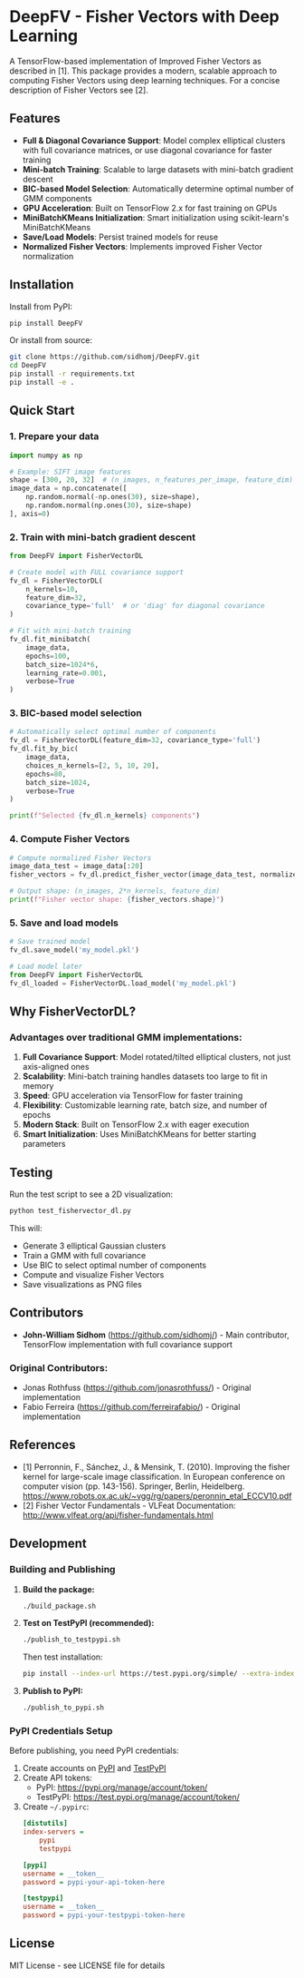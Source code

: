 
# DeepFV - Fisher Vectors with Deep Learning

A TensorFlow-based implementation of Improved Fisher Vectors as described in [1]. This package provides a modern, scalable approach to computing Fisher Vectors using deep learning techniques. For a concise description of Fisher Vectors see [2].

## Features

- **Full & Diagonal Covariance Support**: Model complex elliptical clusters with full covariance matrices, or use diagonal covariance for faster training
- **Mini-batch Training**: Scalable to large datasets with mini-batch gradient descent
- **BIC-based Model Selection**: Automatically determine optimal number of GMM components
- **GPU Acceleration**: Built on TensorFlow 2.x for fast training on GPUs
- **MiniBatchKMeans Initialization**: Smart initialization using scikit-learn's MiniBatchKMeans
- **Save/Load Models**: Persist trained models for reuse
- **Normalized Fisher Vectors**: Implements improved Fisher Vector normalization

## Installation

Install from PyPI:
```bash
pip install DeepFV
```

Or install from source:
```bash
git clone https://github.com/sidhomj/DeepFV.git
cd DeepFV
pip install -r requirements.txt
pip install -e .
```

## Quick Start

### 1. Prepare your data
```python
import numpy as np

# Example: SIFT image features
shape = [300, 20, 32]  # (n_images, n_features_per_image, feature_dim)
image_data = np.concatenate([
    np.random.normal(-np.ones(30), size=shape),
    np.random.normal(np.ones(30), size=shape)
], axis=0)
```

### 2. Train with mini-batch gradient descent
```python
from DeepFV import FisherVectorDL

# Create model with FULL covariance support
fv_dl = FisherVectorDL(
    n_kernels=10,
    feature_dim=32,
    covariance_type='full'  # or 'diag' for diagonal covariance
)

# Fit with mini-batch training
fv_dl.fit_minibatch(
    image_data,
    epochs=100,
    batch_size=1024*6,
    learning_rate=0.001,
    verbose=True
)
```

### 3. BIC-based model selection
```python
# Automatically select optimal number of components
fv_dl = FisherVectorDL(feature_dim=32, covariance_type='full')
fv_dl.fit_by_bic(
    image_data,
    choices_n_kernels=[2, 5, 10, 20],
    epochs=80,
    batch_size=1024,
    verbose=True
)

print(f"Selected {fv_dl.n_kernels} components")
```

### 4. Compute Fisher Vectors
```python
# Compute normalized Fisher Vectors
image_data_test = image_data[:20]
fisher_vectors = fv_dl.predict_fisher_vector(image_data_test, normalized=True)

# Output shape: (n_images, 2*n_kernels, feature_dim)
print(f"Fisher vector shape: {fisher_vectors.shape}")
```

### 5. Save and load models
```python
# Save trained model
fv_dl.save_model('my_model.pkl')

# Load model later
from DeepFV import FisherVectorDL
fv_dl_loaded = FisherVectorDL.load_model('my_model.pkl')
```

## Why FisherVectorDL?

### Advantages over traditional GMM implementations:

1. **Full Covariance Support**: Model rotated/tilted elliptical clusters, not just axis-aligned ones
2. **Scalability**: Mini-batch training handles datasets too large to fit in memory
3. **Speed**: GPU acceleration via TensorFlow for faster training
4. **Flexibility**: Customizable learning rate, batch size, and number of epochs
5. **Modern Stack**: Built on TensorFlow 2.x with eager execution
6. **Smart Initialization**: Uses MiniBatchKMeans for better starting parameters

## Testing

Run the test script to see a 2D visualization:
```bash
python test_fishervector_dl.py
```

This will:
- Generate 3 elliptical Gaussian clusters
- Train a GMM with full covariance
- Use BIC to select optimal number of components
- Compute and visualize Fisher Vectors
- Save visualizations as PNG files

## Contributors

* **John-William Sidhom** (https://github.com/sidhomj/) - Main contributor, TensorFlow implementation with full covariance support

### Original Contributors:
* Jonas Rothfuss (https://github.com/jonasrothfuss/) - Original implementation
* Fabio Ferreira (https://github.com/ferreirafabio/) - Original implementation

## References

- [1] Perronnin, F., Sánchez, J., & Mensink, T. (2010). Improving the fisher kernel for large-scale image classification. In European conference on computer vision (pp. 143-156). Springer, Berlin, Heidelberg. https://www.robots.ox.ac.uk/~vgg/rg/papers/peronnin_etal_ECCV10.pdf
- [2] Fisher Vector Fundamentals - VLFeat Documentation: http://www.vlfeat.org/api/fisher-fundamentals.html

## Development

### Building and Publishing

1. **Build the package:**
   ```bash
   ./build_package.sh
   ```

2. **Test on TestPyPI (recommended):**
   ```bash
   ./publish_to_testpypi.sh
   ```

   Then test installation:
   ```bash
   pip install --index-url https://test.pypi.org/simple/ --extra-index-url https://pypi.org/simple DeepFV
   ```

3. **Publish to PyPI:**
   ```bash
   ./publish_to_pypi.sh
   ```

### PyPI Credentials Setup

Before publishing, you need PyPI credentials:

1. Create accounts on [PyPI](https://pypi.org/account/register/) and [TestPyPI](https://test.pypi.org/account/register/)
2. Create API tokens:
   - PyPI: https://pypi.org/manage/account/token/
   - TestPyPI: https://test.pypi.org/manage/account/token/
3. Create `~/.pypirc`:
   ```ini
   [distutils]
   index-servers =
       pypi
       testpypi

   [pypi]
   username = __token__
   password = pypi-your-api-token-here

   [testpypi]
   username = __token__
   password = pypi-your-testpypi-token-here
   ```

## License

MIT License - see LICENSE file for details

